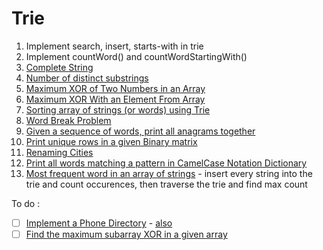 # Trie

1. Implement search, insert, starts-with in trie
2. Implement countWord() and countWordStartingWith()
3. [Complete String](https://www.codingninjas.com/codestudio/problems/complete-string_2687860?utm_source=youtube&utm_medium=affiliate&utm_campaign=striver_tries_videos)
4. [Number of distinct substrings](https://takeuforward.org/data-structure/number-of-distinct-substrings-in-a-string-using-trie/)
5. [Maximum XOR of Two Numbers in an Array](https://www.geeksforgeeks.org/maximum-xor-of-two-numbers-in-an-array/)
6. [Maximum XOR With an Element From Array](https://leetcode.com/problems/maximum-xor-with-an-element-from-array/)
7. [Sorting array of strings (or words) using Trie](https://www.geeksforgeeks.org/sorting-array-strings-words-using-trie-set-2-handling-duplicates/)
8. [Word Break Problem](https://www.geeksforgeeks.org/word-break-problem-trie-solution/)
9. [Given a sequence of words, print all anagrams together](https://www.geeksforgeeks.org/given-a-sequence-of-words-print-all-anagrams-together-set-2/)
10. [Print unique rows in a given Binary matrix](https://www.geeksforgeeks.org/print-unique-rows/)
11. [Renaming Cities](https://practice.geeksforgeeks.org/problems/renaming-cities28581833/0/)
12. [Print all words matching a pattern in CamelCase Notation Dictionary](https://www.geeksforgeeks.org/print-words-matching-pattern-camelcase-notation-dictonary/)
13. [Most frequent word in an array of strings](https://practice.geeksforgeeks.org/problems/most-frequent-word-in-an-array-of-strings3528/0/) - insert every string into the trie and count occurences, then traverse the trie and find max count


To do :

- [ ] [Implement a Phone Directory](https://www.geeksforgeeks.org/implement-a-phone-directory/) - [also](https://youtu.be/DfkLGiW8vNA)
- [ ] [Find the maximum subarray XOR in a given array](https://www.geeksforgeeks.org/find-the-maximum-subarray-xor-in-a-given-array/)
